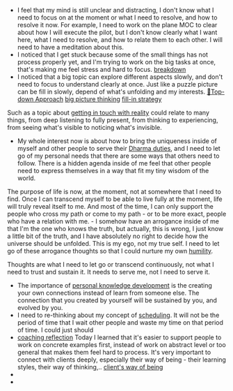 - I feel that my mind is still unclear and distracting, I don't know what I need to focus on at the moment or what I need to resolve, and how to resolve it now. For example, I need to work on the plane MOC to clear about how I will execute the pilot, but I don't know clearly what I want here, what I need to resolve, and how to relate them to each other. I will need to have a meditation about this.
- I noticed that I get stuck because some of the small things has not process properly yet, and I'm trying to work on the big tasks at once, that's making me feel stress and hard to focus. [breakdown](<breakdown.md>)
- I noticed that a big topic can explore different aspects slowly, and don't need to focus to understand clearly at once. Just like a puzzle picture can be fill in slowly, depend of what's unfolding and my interests. [🌲Top-down Approach](<🌲Top-down Approach.md>) [big picture thinking](<big picture thinking.md>) [fill-in strategy](<fill-in strategy.md>)

Such as a topic about [getting in touch with reality](<getting in touch with reality.md>) could relate to many things, from deep listening to fully present, from thinking to experiencing, from seeing what's visible to noticing what's invisible.
- My whole interest now is about how to bring the uniqueness inside of myself and other people to serve their [Dharma duties](<Dharma duties.md>), and I need to let go of my personal needs that there are some ways that others need to follow. There is a hidden agenda inside of me feel that other people need to express themselves in a way that fit my tiny wisdom of the world. 

The purpose of life is now, at the moment, not at somewhere that I need to find. Once I can transcend myself to be able to live fully at the moment, life will truly reveal itself to me. And most of the time, I can only support the people who cross my path or come to my path - or to be more exact, people who have a relation with me.
    - I somehow have an arrogance inside of me that I'm the one who knows the truth, but actually, this is wrong, I just know a little bit of the truth, and I have absolutely no right to decide how the universe should be unfolded. This is my ego, not my true self. I need to let go of these arrogance thoughts so that I could nurture my own [humility](<humility.md>).

Thoughts are what I need to let go or transcend continuously, not what I need to trust and sustain it. It needs to serve me, not I need to serve it.
- The importance of [personal knowledge development](<personal knowledge development.md>) is the creating your own connections instead of learn from someone else. The connection that you created by yourself will be sustained by you, and evolved by you.
- I need to re-thinking about my concept of [scheduling](<scheduling.md>). It will not be the period of time that I wait other people and waste my time on that period of time. I could just should 
- [coaching reflection](<coaching reflection.md>) Today I learned that it's easier to support people to work on concrete examples first, instead of work on abstract level or too general that makes them feel hard to process. It's very important to connect with clients deeply, especially their way of being - their learning styles, their way of thinking,.. [client's way of being](<client's way of being.md>)
- 
- 
